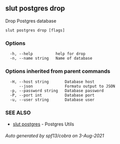 ## slut postgres drop

Drop Postgres database

```
slut postgres drop [flags]
```

### Options

```
  -h, --help          help for drop
  -n, --name string   Name of database
```

### Options inherited from parent commands

```
  -H, --host string       Database host
      --json              Formatu output to JSON
  -p, --password string   Database password
  -P, --port int          Database port
  -u, --user string       Database user
```

### SEE ALSO

* [slut postgres](slut_postgres.md)	 - Postgres Utils

###### Auto generated by spf13/cobra on 3-Aug-2021
